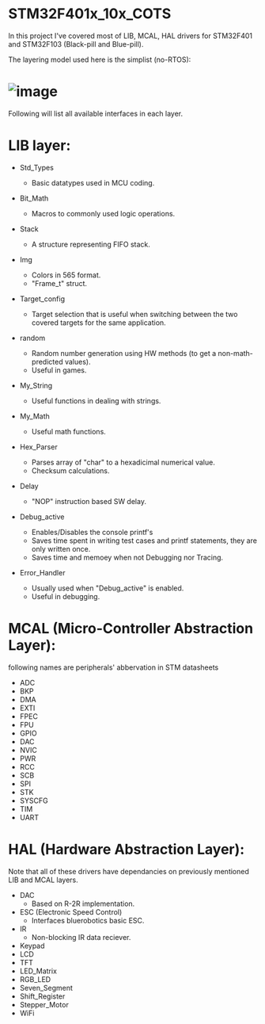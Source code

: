 # STM32F401x_10x_COTS
In this project I've covered most of LIB, MCAL, HAL drivers for STM32F401 and STM32F103 (Black-pill and Blue-pill).

The layering model used here is the simplist (no-RTOS):
# ![image](https://user-images.githubusercontent.com/99054912/212324211-ecfec1b8-2d4c-4b80-b461-f707e95aa85d.png)
Following will list all available interfaces in each layer.

# LIB layer:
  - Std_Types
    * Basic datatypes used in MCU coding.
    
  - Bit_Math
    * Macros to commonly used logic operations.
    
  - Stack
    * A structure representing FIFO stack.
  
  - Img
    * Colors in 565 format.
    * "Frame_t" struct.
    
  - Target_config
    * Target selection that is useful when switching between the two covered targets for the same application.
    
  - random
    * Random number generation using HW methods (to get a non-math-predicted values).
    * Useful in games.
    
  - My_String
    * Useful functions in dealing with strings.
    
  - My_Math
    * Useful math functions.
    
  - Hex_Parser
    * Parses array of "char" to a hexadicimal numerical value.
    * Checksum calculations.

  - Delay
    * "NOP" instruction based SW delay.
    
  - Debug_active
    * Enables/Disables the console printf's
    * Saves time spent in writing test cases and printf statements, they are only written once.
    * Saves time and memoey when not Debugging nor Tracing.
   
  - Error_Handler
    * Usually used when "Debug_active" is enabled.
    * Useful in debugging.
   
# MCAL (Micro-Controller Abstraction Layer):
following names are peripherals' abbervation in STM datasheets
  - ADC
  - BKP
  - DMA
  - EXTI
  - FPEC
  - FPU
  - GPIO
  - DAC
  - NVIC
  - PWR
  - RCC
  - SCB
  - SPI
  - STK
  - SYSCFG
  - TIM
  - UART

# HAL (Hardware Abstraction Layer):
Note that all of these drivers have dependancies on previously mentioned LIB and MCAL layers.
  - DAC
    * Based on R-2R implementation.
  - ESC (Electronic Speed Control)
    * Interfaces bluerobotics basic ESC.
  - IR
    * Non-blocking IR data reciever.
  - Keypad
  - LCD
  - TFT
  - LED_Matrix
  - RGB_LED
  - Seven_Segment
  - Shift_Register
  - Stepper_Motor
  - WiFi
